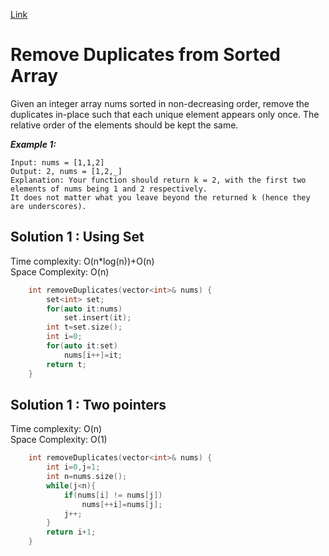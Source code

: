 [Link](https://leetcode.com/problems/remove-duplicates-from-sorted-array/)
# Remove Duplicates from Sorted Array
Given an integer array nums sorted in non-decreasing order, remove the duplicates in-place such that each unique element appears only once. The relative order of the elements should be kept the same.

***Example 1:***<br>
```
Input: nums = [1,1,2]
Output: 2, nums = [1,2,_]
Explanation: Your function should return k = 2, with the first two elements of nums being 1 and 2 respectively.
It does not matter what you leave beyond the returned k (hence they are underscores).
```
## Solution 1 : Using Set
Time complexity: O(n*log(n))+O(n)<br>
Space Complexity: O(n) 
```cpp
    int removeDuplicates(vector<int>& nums) {
        set<int> set;
        for(auto it:nums)
            set.insert(it);
        int t=set.size();
        int i=0;
        for(auto it:set)
            nums[i++]=it;
        return t;
    }
```
## Solution 1 : Two pointers
Time complexity: O(n)<br>
Space Complexity: O(1) 
```cpp
    int removeDuplicates(vector<int>& nums) {
        int i=0,j=1;
        int n=nums.size();
        while(j<n){
            if(nums[i] != nums[j])
                nums[++i]=nums[j];
            j++;
        }
        return i+1;
    }
```